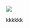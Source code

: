[![](https://www.herokucdn.com/deploy/button.png)](https://heroku.com/deploy?template=https://github.com/loveoppo/kuju.git)




kkkkkk
